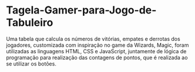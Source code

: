 # Tagela-Gamer-para-Jogo-de-Tabuleiro
Uma tabela que calcula os números de vitórias, empates e derrotas dos jogadores, customizada com inspiração no game da Wizards, Magic, foram utilizadas as linguagens HTML, CSS e JavaScript, juntamente de lógica de programação para realização das contagens de pontos, que é realizada ao se utilizar os botões.
